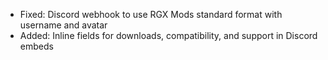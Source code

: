 - Fixed: Discord webhook to use RGX Mods standard format with username and avatar
- Added: Inline fields for downloads, compatibility, and support in Discord embeds